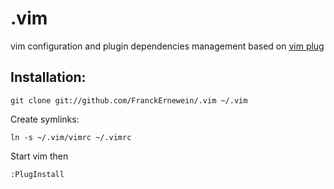 # .vim

vim configuration and plugin dependencies management based on [vim plug](https://github.com/junegunn/vim-plug)

## Installation:

```
git clone git://github.com/FranckErnewein/.vim ~/.vim
```

Create symlinks:

```
ln -s ~/.vim/vimrc ~/.vimrc
```

Start vim then 
```
:PlugInstall
```


